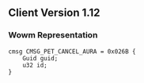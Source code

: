 ## Client Version 1.12

### Wowm Representation
```rust,ignore
cmsg CMSG_PET_CANCEL_AURA = 0x026B {
    Guid guid;    
    u32 id;    
}

```
